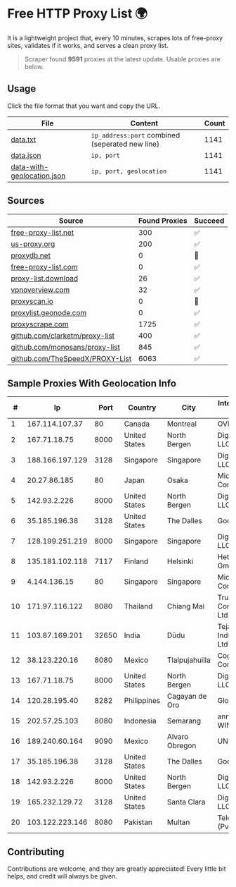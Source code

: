 
# Free HTTP Proxy List 🌍

It is a lightweight project that, every 10 minutes, scrapes lots of free-proxy sites, validates if it works, and serves a clean proxy list.


> Scraper found **9591** proxies at the latest update. Usable proxies are below.

## Usage

Click the file format that you want and copy the URL.


|File|Content|Count|
|----|-------|-----|
|[data.txt](https://raw.githubusercontent.com/themiralay/Proxy-List-World/master/data.txt)|`ip_address:port` combined (seperated new line)|1141|
|[data.json](https://raw.githubusercontent.com/themiralay/Proxy-List-World/master/data.json)|`ip, port`|1141|
|[data-with-geolocation.json](https://raw.githubusercontent.com/themiralay/Proxy-List-World/master/data-with-geolocation.json)|`ip, port, geolocation`|1141|

## Sources

|Source|Found Proxies|Succeed|
|------|-------------|-------|
|[free-proxy-list.net](https://free-proxy-list.net)|300|✅|
|[us-proxy.org](https://www.us-proxy.org)|200|✅|
|[proxydb.net](http://proxydb.net)|0|🚫|
|[free-proxy-list.com](https://free-proxy-list.com/?page=&port=&type%5B%5D=http&type%5B%5D=https&up_time=0&search=Search)|0|✅|
|[proxy-list.download](https://www.proxy-list.download/HTTP)|26|✅|
|[vpnoverview.com](https://vpnoverview.com/privacy/anonymous-browsing/free-proxy-servers)|32|✅|
|[proxyscan.io](https://www.proxyscan.io)|0|🚫|
|[proxylist.geonode.com](https://proxylist.geonode.com/api/proxy-list?limit=300&page=1&sort_by=lastChecked&sort_type=desc&protocols=http,https)|0|✅|
|[proxyscrape.com](https://api.proxyscrape.com/v2/?request=displayproxies&protocol=http&timeout=10000&country=all&ssl=all&anonymity=all)|1725|✅|
|[github.com/clarketm/proxy-list](https://raw.githubusercontent.com/clarketm/proxy-list/master/proxy-list-raw.txt)|400|✅|
|[github.com/monosans/proxy-list](https://raw.githubusercontent.com/monosans/proxy-list/main/proxies/http.txt)|845|✅|
|[github.com/TheSpeedX/PROXY-List](https://raw.githubusercontent.com/TheSpeedX/PROXY-List/master/http.txt)|6063|✅|


## Sample Proxies With Geolocation Info

|#|Ip|Port|Country|City|Internet Service Provider|
|-|--|----|-------|----|-------------------------|
|1|167.114.107.37|80|Canada|Montreal|OVH SAS|
|2|167.71.18.75|8000|United States|North Bergen|DigitalOcean, LLC|
|3|188.166.197.129|3128|Singapore|Singapore|DigitalOcean, LLC|
|4|20.27.86.185|80|Japan|Osaka|Microsoft Corporation|
|5|142.93.2.226|8000|United States|North Bergen|DigitalOcean, LLC|
|6|35.185.196.38|3128|United States|The Dalles|Google LLC|
|7|128.199.251.219|8000|Singapore|Singapore|DigitalOcean, LLC|
|8|135.181.102.118|7117|Finland|Helsinki|Hetzner Online GmbH|
|9|4.144.136.15|80|Singapore|Singapore|Microsoft Corporation|
|10|171.97.116.122|8080|Thailand|Chiang Mai|True Internet Corporation CO. Ltd.|
|11|103.87.169.201|32650|India|Dūdu|Tejays Industries Pvt Ltd|
|12|38.123.220.16|8080|Mexico|Tlalpujahuilla|Cogent Communications|
|13|167.71.18.75|8000|United States|North Bergen|DigitalOcean, LLC|
|14|120.28.195.40|8282|Philippines|Cagayan de Oro|Globe Telecom|
|15|202.57.25.103|8080|Indonesia|Semarang|announced of WINET|
|16|189.240.60.164|9090|Mexico|Alvaro Obregon|UNINET|
|17|35.185.196.38|3128|United States|The Dalles|Google LLC|
|18|142.93.2.226|8000|United States|North Bergen|DigitalOcean, LLC|
|19|165.232.129.72|3128|United States|Santa Clara|DigitalOcean, LLC|
|20|103.122.223.146|8080|Pakistan|Multan|Telenor Pakistan (Pvt) Ltd|



## Contributing

Contributions are welcome, and they are greatly appreciated! Every
little bit helps, and credit will always be given.

